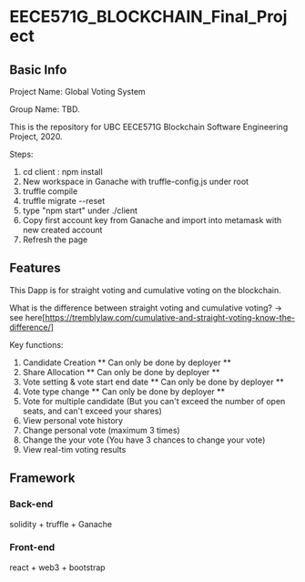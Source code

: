# EECE571G_BLOCKCHAIN_Final_Project

## Basic Info
  Project Name: Global Voting System
  
  Group Name: TBD.
  
  This is the repository for UBC EECE571G Blockchain Software Engineering Project, 2020.
  
  Steps:
  1. cd client : npm install
  2. New workspace in Ganache with truffle-config.js under root
  3. truffle compile
  4. truffle migrate --reset
  5. type "npm start" under ./client
  6. Copy first account key from Ganache and import into metamask with new created account
  7. Refresh the page
## Features
   This Dapp is for straight voting and cumulative voting on the blockchain.
   
   What is the difference between straight voting and cumulative voting? -> see here[https://tremblylaw.com/cumulative-and-straight-voting-know-the-difference/]
   
   Key functions:
   
   1. Candidate Creation ** Can only be done by deployer **
   2. Share Allocation  ** Can only be done by deployer **
   3. Vote setting & vote start end date  ** Can only be done by deployer **
   4. Vote type change  ** Can only be done by deployer **
   5. Vote for multiple candidate (But you can't exceed the number of open seats, and can't exceed your shares)
   6. View personal vote history
   7. Change personal vote (maximum 3 times)
   8. Change the your vote (You have 3 chances to change your vote)
   9. View real-tim voting results

## Framework
### Back-end
solidity + truffle + Ganache

### Front-end
react + web3 + bootstrap



